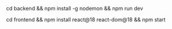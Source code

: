 cd backend && npm install -g nodemon && npm run dev

cd frontend && npm install react@18 react-dom@18 && npm start

